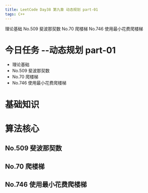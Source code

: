 ```yaml
---
title: LeetCode Day38 第九章 动态规划 part-01
tags: C++
---
```

理论基础
No.509 斐波那契数
No.70 爬楼梯
No.746 使用最小花费爬楼梯
<!--more-->

# 今日任务 --动态规划 part-01
- 理论基础
- No.509 斐波那契数
- No.70 爬楼梯
- No.746 使用最小花费爬楼梯

# 基础知识

# 算法核心
## No.509 斐波那契数
## No.70 爬楼梯
## No.746 使用最小花费爬楼梯